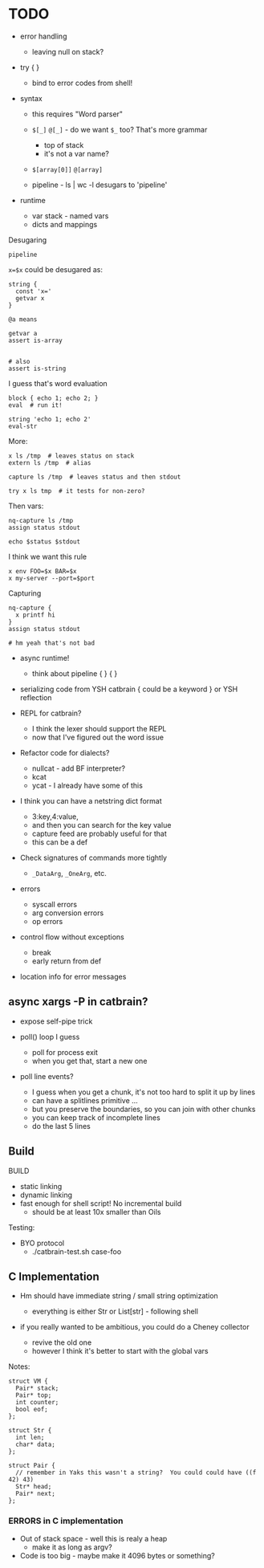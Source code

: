 TODO
====

- error handling
  - leaving null on stack?
- try { }
  - bind to error codes from shell!

- syntax
  - this requires "Word parser"
  - `$[_]` `@[_]` - do we want `$_` too?  That's more grammar
    - top of stack
    - it's not a var name?
  - `$[array[0]]` `@[array]`

  - pipeline - ls | wc -l desugars to 'pipeline'

- runtime
  - var stack - named vars
  - dicts and mappings


Desugaring

    pipeline
 
`x=$x` could be desugared as:
 
    string {
      const 'x='
      getvar x
    }
 
    @a means
 
    getvar a
    assert is-array
 
 
    # also
    assert is-string

I guess that's word evaluation


    block { echo 1; echo 2; }
    eval  # run it!

    string 'echo 1; echo 2'
    eval-str


More:


    x ls /tmp  # leaves status on stack
    extern ls /tmp  # alias

    capture ls /tmp  # leaves status and then stdout

    try x ls tmp  # it tests for non-zero?

Then vars:

    nq-capture ls /tmp
    assign status stdout

    echo $status $stdout

I think we want this rule

    x env FOO=$x BAR=$x
    x my-server --port=$port

Capturing

    nq-capture {
      x printf hi
    }
    assign status stdout

    # hm yeah that's not bad

- async runtime!
  - think about pipeline { } { }

- serializing code from YSH
  catbrain { could be a keyword } or YSH reflection

- REPL for catbrain?
  - I think the lexer should support the REPL
  - now that I've figured out the word issue

- Refactor code for dialects?
  - nullcat - add BF interpreter?
  - kcat
  - ycat - I already have some of this

- I think you can have a netstring dict format
  - 3:key,4:value,
  - and then you can search for the key value
  - capture feed are probably useful for that
  - this can be a def

- Check signatures of commands more tightly
  - `_DataArg`, `_OneArg`, etc.

- errors
  - syscall errors
  - arg conversion errors
  - op errors

- control flow without exceptions  
  - break
  - early return from def

- location info for error messages

## async xargs -P in catbrain?

- expose self-pipe trick
- poll() loop I guess
  - poll for process exit
  - when you get that, start a new one

- poll line events?
  - I guess when you get a chunk, it's not too hard to split it up by lines
  - can have a splitlines primitive ...
  - but you preserve the boundaries, so you can join with other chunks
  - you can keep track of incomplete lines
  - do the last 5 lines

## Build

BUILD
- static linking
- dynamic linking
- fast enough for shell script!  No incremental build
  - should be at least 10x smaller than Oils

Testing:

- BYO protocol
  - ./catbrain-test.sh case-foo

## C Implementation

- Hm should have immediate string / small string optimization
  - everything is either Str or List[str] - following shell

- if you really wanted to be ambitious, you could do a Cheney collector
  - revive the old one
  - however I think it's better to start with the global vars

Notes:

    struct VM {
      Pair* stack;
      Pair* top;
      int counter;
      bool eof;
    };

    struct Str {
      int len;
      char* data;
    };

    struct Pair {
      // remember in Yaks this wasn't a string?  You could could have ((f 42) 43)
      Str* head;
      Pair* next;
    };

### ERRORS in C implementation

- Out of stack space - well this is realy a heap
  - make it as long as argv?
- Code is too big - maybe make it 4096 bytes or something?
